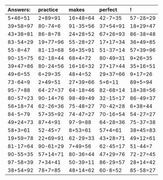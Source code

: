 | Answers: | practice | makes | perfect | ! |
| :--- | :--- | :--- | :--- | :--- |
| 5+46=51 | 2+89=91 | 16+48=64 | 42-7=35 | 57-28=29 | 
| 39+58=97 | 80-74=6 | 91-35=56 | 37+54=91 | 18+29=47 | 
| 43+38=81 | 86-8=78 | 24+28=52 | 67+26=93 | 86-38=48 | 
| 83-54=29 | 19+77=96 | 55-28=27 | 17+17=34 | 36+49=85 | 
| 55-8=47 | 81-13=68 | 56+35=91 | 51-37=14 | 57+39=96 | 
| 90-15=75 | 62-18=44 | 68+4=72 | 80-49=31 | 9+26=35 | 
| 39+47=86 | 80-24=56 | 16+16=32 | 27+17=44 | 35+16=51 | 
| 49+6=55 | 6+29=35 | 48+4=52 | 29+37=66 | 9+17=26 | 
| 73-64=9 | 2+49=51 | 27+39=66 | 5+6=11 | 89+5=94 | 
| 95-7=88 | 64-27=37 | 64-18=46 | 82-68=14 | 18+38=56 | 
| 80-57=23 | 90-14=76 | 98-49=49 | 32-15=17 | 86-49=37 | 
| 56+18=74 | 62-26=36 | 75-48=27 | 70-42=28 | 6+38=44 | 
| 84-5=79 | 57+35=92 | 74-47=27 | 70-16=54 | 54-27=27 | 
| 49+24=73 | 87+4=91 | 97-9=88 | 64-28=36 | 75-37=38 | 
| 58+3=61 | 52-45=7 | 8+53=61 | 57+4=61 | 38+45=83 | 
| 19+59=78 | 22+69=91 | 62-29=33 | 43+28=71 | 49+12=61 | 
| 81-17=64 | 90-61=29 | 7+49=56 | 62-45=17 | 51-44=7 | 
| 90-55=35 | 57+14=71 | 80-36=44 | 47+29=76 | 72-27=45 | 
| 97-58=39 | 7+34=41 | 50-39=11 | 86-29=57 | 28+14=42 | 
| 38+54=92 | 78+7=85 | 48+14=62 | 60-8=52 | 85-58=27 | 

